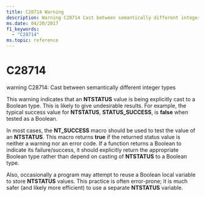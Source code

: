 ```yaml
---
title: C28714 Warning
description: Warning C28714 Cast between semantically different integer types.
ms.date: 04/20/2017
f1_keywords: 
  - "C28714"
ms.topic: reference
---
```


# C28714


warning C28714: Cast between semantically different integer types

This warning indicates that an **NTSTATUS** value is being explicitly cast to a Boolean type. This is likely to give undesirable results. For example, the typical success value for **NTSTATUS**, **STATUS\_SUCCESS**, is **false** when tested as a Boolean.

In most cases, the **NT\_SUCCESS** macro should be used to test the value of an **NTSTATUS**. This macro returns **true** if the returned status value is neither a warning nor an error code. If a function returns a Boolean to indicate its failure/success, it should explicitly return the appropriate Boolean type rather than depend on casting of **NTSTATUS** to a Boolean type.

Also, occasionally a program may attempt to reuse a Boolean local variable to store **NTSTATUS** values. This practice is often error-prone; it is much safer (and likely more efficient) to use a separate **NTSTATUS** variable.

